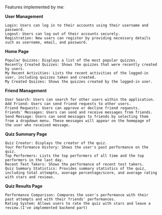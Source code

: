 Features implemented by me:

**User Management**

    Login: Users can log in to their accounts using their username and password.
    Logout: Users can log out of their accounts securely.
    Registration: New users can register by providing necessary details such as username, email, and password.

**Home Page**

    Popular Quizzes: Displays a list of the most popular quizzes.
    Recently Created Quizzes: Shows the quizzes that were recently created by users.
    My Recent Activities: Lists the recent activities of the logged-in user, including quizzes taken and created.
    My Created Quizzes: Shows the quizzes created by the logged-in user.

**Friend Management**

    User Search: Users can search for other users within the application.
    Add Friend: Users can send friend requests to other users.
    Friend Requests: Users can approve or decline friend requests.
    Friends' Messages: Users can send and receive messages from friends.
    Send Message: Users can send messages to friends by selecting them from a dropdown menu. These messages will appear on the homepage of the user who received message.

**Quiz Summary Page**

    Quiz Creator: Displays the creator of the quiz.
    Your Performance History: Shows the user's past performance on the quiz.
    Top Performers: Lists the top performers of all time and the top performers in the last day.
    Recent Test Takers: Shows the performance of recent test takers.
    Quiz Summary Statistics: Provides summary statistics of the quiz, including total attempts, average percentage/score, and average rating with stars and reviews.

**Quiz Results Page**

    Performance Comparison: Compares the user's performance with their past attempts and with their friends' performances.
    Rating System: Allows users to rate the quiz with stars and leave a review.(I've implemented backend part)
